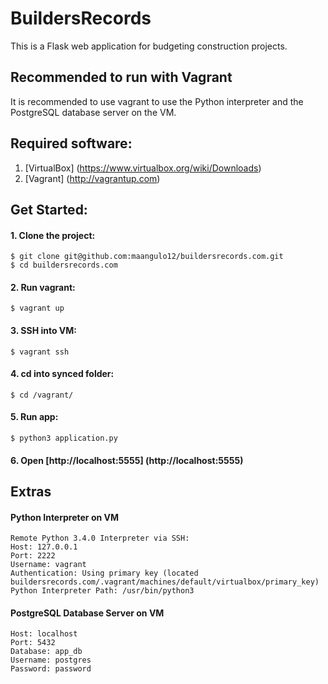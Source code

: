 # BuildersRecords

This is a Flask web application for budgeting construction projects.

## Recommended to run with Vagrant

It is recommended to use vagrant to use the Python interpreter and the PostgreSQL database server on the VM.

## Required software:

1. [VirtualBox] (https://www.virtualbox.org/wiki/Downloads)
2. [Vagrant] (http://vagrantup.com)

## Get Started:

#### 1. Clone the project:

    $ git clone git@github.com:maangulo12/buildersrecords.com.git
    $ cd buildersrecords.com

#### 2. Run vagrant:

    $ vagrant up

#### 3. SSH into VM:

    $ vagrant ssh

#### 4. cd into synced folder:

    $ cd /vagrant/

#### 5. Run app:

    $ python3 application.py

#### 6. Open [http://localhost:5555] (http://localhost:5555)

## Extras

#### Python Interpreter on VM
    Remote Python 3.4.0 Interpreter via SSH:
    Host: 127.0.0.1
    Port: 2222
    Username: vagrant
    Authentication: Using primary key (located buildersrecords.com/.vagrant/machines/default/virtualbox/primary_key)
    Python Interpreter Path: /usr/bin/python3

#### PostgreSQL Database Server on VM
    Host: localhost
    Port: 5432
    Database: app_db
    Username: postgres
    Password: password
